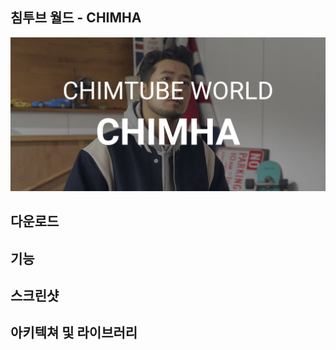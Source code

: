 ## 침투브 월드 - CHIMHA
![그래픽 이미지](https://github.com/sghoregooteitehoo03/ChimtubeWorld/blob/master/image/graphic_image.png)


## 다운로드


## 기능


## 스크린샷

## 아키텍쳐 및 라이브러리

